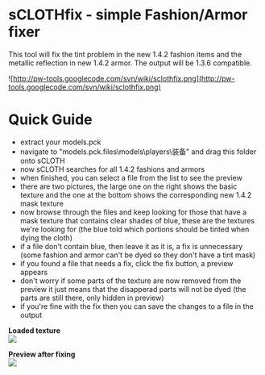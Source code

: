# sCLOTHfix - simple Fashion/Armor fixer #

This tool will fix the tint problem in the new 1.4.2 fashion items and the metallic reflection in new 1.4.2 armor. The output will be 1.3.6 compatible.

![http://pw-tools.googlecode.com/svn/wiki/sclothfix.png](http://pw-tools.googlecode.com/svn/wiki/sclothfix.png)


# Quick Guide #
  * extract your models.pck
  * navigate to "models.pck.files\models\players\装备" and drag this folder onto sCLOTH
  * now sCLOTH searches for all 1.4.2 fashions and armors
  * when finished, you can select a file from the list to see the preview
  * there are two pictures, the large one on the right shows the basic texture and the one at the bottom shows the corresponding new 1.4.2 mask texture
  * now browse through the files and keep looking for those that have a mask texture that contains clear shades of blue, these are the textures we're looking for (the blue told which portions should be tinted when dying the cloth)
  * if a file don't contain blue, then leave it as it is, a fix is unnecessary (some fashion and armor can't be dyed so they don't have a tint mask)
  * if you found a file that needs a fix, click the fix button, a preview appears
  * don't worry if some parts of the texture are now removed from the preview it just means that the disapperad parts will not be dyed (the parts are still there, only hidden in preview)
  * if you're fine with the fix then you can save the changes to a file in the output


**Loaded texture**
<br>
<img src='http://pw-tools.googlecode.com/svn/wiki/sclothfix_01.jpg' />

<b>Preview after fixing</b>
<br>
<img src='http://pw-tools.googlecode.com/svn/wiki/sclothfix_02.jpg' />